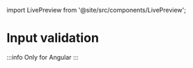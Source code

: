 <!--
SPDX-FileCopyrightText: 2022 Siemens AG

SPDX-License-Identifier: MIT
-->

import LivePreview from '@site/src/components/LivePreview';

# Input validation

:::info
Only for Angular
:::

<LivePreview name="validation" height="12rem" framework="angular"></LivePreview>
